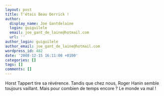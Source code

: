 ```yaml
---
layout: post
title: T'étais Beau Derrick !
author:
  display_name: Joe Gantdelaine
  login: guiguilele
  email: joe_gant_de_laine@hotmail.com
  url: ''
author_login: guiguilele
author_email: joe_gant_de_laine@hotmail.com
wordpress_id: 482
date: '2008-12-15 16:11:00 +0100'
categories: []
tags: []
comments: []
---
```

Horst Tappert tire sa révérence. Tandis que chez nous, Roger Hanin semble toujours vaillant. Mais pour combien de temps encore ? Le monde va mal !
